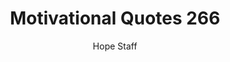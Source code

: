 ---
image: /assets/img/mq/mq_266_carnegie.png
title: Motivational Quotes 266
categories:
  - Motivational Quotes
author: Hope Staff
notes: Motivational Quotes 266
embed: >-
  EMBED_GOES_HERE
transcript: >-
  SOME LINES OF TEXT START HERE
---